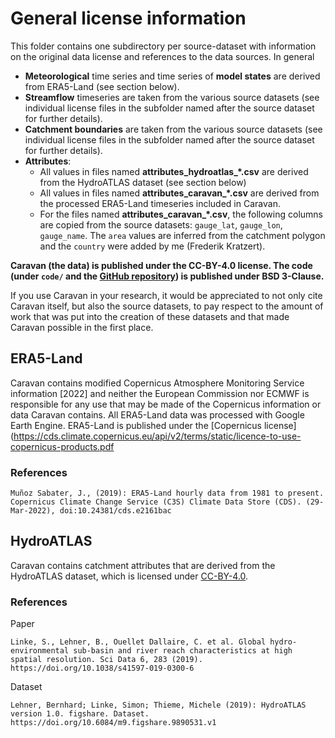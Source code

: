 # General license information

This folder contains one subdirectory per source-dataset with information on the original data license and references to the data sources. In general

- **Meteorological** time series and time series of **model states** are derived from ERA5-Land (see section below).
- **Streamflow** timeseries are taken from the various source datasets (see individual license files in the subfolder named after the source dataset for further details).
- **Catchment boundaries** are taken from the various source datasets (see individual license files in the subfolder named after the source dataset for further details).
- **Attributes**:
    - All values in files named **attributes\_hydroatlas\_\*.csv** are derived from the HydroATLAS dataset (see section below)
    - All values in files named **attributes\_caravan\_\*.csv** are derived from the processed ERA5-Land timeseries included in Caravan. 
    - For the files named **attributes\_caravan\_\*.csv**, the following columns are copied from the source datasets: `gauge_lat`, `gauge_lon`, `gauge_name`. The `area` values are inferred from the catchment polygon and the `country` were added by me (Frederik Kratzert).

**Caravan (the data) is published under the CC-BY-4.0 license. The code (under `code/` and the [GitHub repository](https://github.com/kratzert/Caravan)) is published under BSD 3-Clause.**

If you use Caravan in your research, it would be appreciated to not only cite Caravan itself, but also the source datasets, to pay respect to the amount of work that was put into the creation of these datasets and that made Caravan possible in the first place.

## ERA5-Land

Caravan contains modified Copernicus Atmosphere Monitoring Service information [2022] and neither the European Commission nor ECMWF is responsible for any use that may be made of the Copernicus information or data Caravan contains. All ERA5-Land data was processed with Google Earth Engine. ERA5-Land is published under the [Copernicus license](https://cds.climate.copernicus.eu/api/v2/terms/static/licence-to-use-copernicus-products.pdf

### References

```
Muñoz Sabater, J., (2019): ERA5-Land hourly data from 1981 to present. Copernicus Climate Change Service (C3S) Climate Data Store (CDS). (29-Mar-2022), doi:10.24381/cds.e2161bac
```

## HydroATLAS

Caravan contains catchment attributes that are derived from the HydroATLAS dataset, which is licensed under [CC-BY-4.0](http://creativecommons.org/licenses/by/4.0/).

### References

Paper
```
Linke, S., Lehner, B., Ouellet Dallaire, C. et al. Global hydro-environmental sub-basin and river reach characteristics at high spatial resolution. Sci Data 6, 283 (2019). https://doi.org/10.1038/s41597-019-0300-6
```
Dataset
```
Lehner, Bernhard; Linke, Simon; Thieme, Michele (2019): HydroATLAS version 1.0. figshare. Dataset. https://doi.org/10.6084/m9.figshare.9890531.v1 
```

